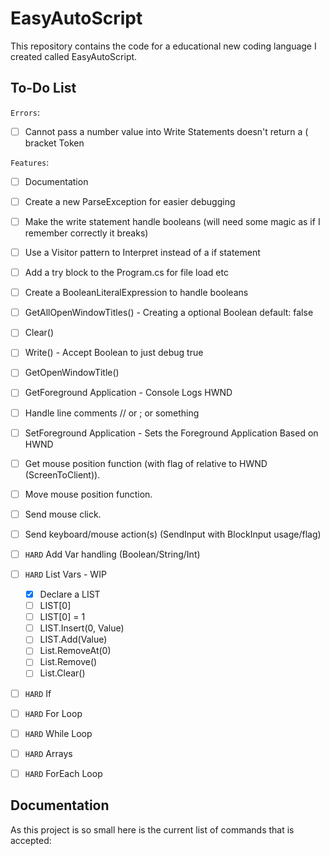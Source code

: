 # EasyAutoScript

This repository contains the code for a educational new coding language I created called EasyAutoScript.

## To-Do List

`Errors`:

- [ ] Cannot pass a number value into Write Statements doesn't return a ( bracket Token

`Features`:

- [ ] Documentation
- [ ] Create a new ParseException for easier debugging
- [ ] Make the write statement handle booleans (will need some magic as if I remember correctly it breaks)
- [ ] Use a Visitor pattern to Interpret instead of a if statement
- [ ] Add a try block to the Program.cs for file load etc
- [ ] Create a BooleanLiteralExpression to handle booleans
- [ ] GetAllOpenWindowTitles() - Creating a optional Boolean default: false
- [ ] Clear()
- [ ] Write() - Accept Boolean to just debug true
- [ ] GetOpenWindowTitle()
- [ ] GetForeground Application - Console Logs HWND
- [ ] Handle line comments // or ; or something
- [ ] SetForeground Application - Sets the Foreground Application Based on HWND
- [ ] Get mouse position function (with flag of relative to HWND (ScreenToClient)).
- [ ] Move mouse position function.
- [ ] Send mouse click.
- [ ] Send keyboard/mouse action(s) (SendInput with BlockInput usage/flag)
- [ ] `HARD` Add Var handling (Boolean/String/Int)
- [ ] `HARD` List Vars - WIP

  - [x] Declare a LIST
  - [ ] LIST[0]
  - [ ] LIST[0] = 1
  - [ ] LIST.Insert(0, Value)
  - [ ] LIST.Add(Value)
  - [ ] List.RemoveAt(0)
  - [ ] List.Remove()
  - [ ] List.Clear()

- [ ] `HARD` If
- [ ] `HARD` For Loop
- [ ] `HARD` While Loop
- [ ] `HARD` Arrays
- [ ] `HARD` ForEach Loop

## Documentation

As this project is so small here is the current list of commands that is accepted:
